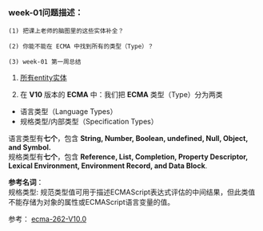 
### week-01问题描述：
```
(1) 把课上老师的脑图里的这些实体补全？

(2) 你能不能在 ECMA 中找到所有的类型（Type）？

(3) week-01 第一周总结
```

1. [所有entity实体](https://github.com/apacheao/Frontend-01-Template/blob/master/week01/AllEntityCollection)

2. 在 **V10** 版本的 **ECMA** 中：我们把 **ECMA** 类型（Type）分为两类

- 语言类型（Language Types）
- 规格类型/内部类型（Specification Types）

语言类型有**七个**，包含 **String, Number, Boolean, undefined, Null, Object, and Symbol.**  
规格类型有**七个**，包含 **Reference, List, Completion, Property Descriptor, Lexical Environment, Environment Record, and Data Block**. 

**参考名词**：  
规格类型: 规范类型值可用于描述ECMAScript表达式评估的中间结果，但此类值不能存储为对象的属性或ECMAScript语言变量的值。

参考：
[ecma-262-V10.0](http://www.ecma-international.org/ecma-262/10.0/index.html#sec-ecmascript-data-types-and-values)
